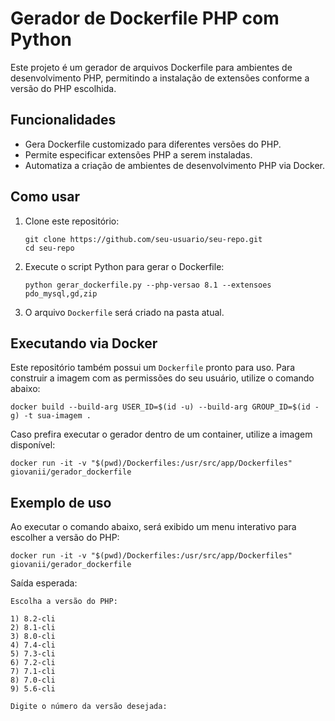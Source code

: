 # Gerador de Dockerfile PHP com Python

Este projeto é um gerador de arquivos Dockerfile para ambientes de desenvolvimento PHP, permitindo a instalação de extensões conforme a versão do PHP escolhida.

## Funcionalidades

- Gera Dockerfile customizado para diferentes versões do PHP.
- Permite especificar extensões PHP a serem instaladas.
- Automatiza a criação de ambientes de desenvolvimento PHP via Docker.

## Como usar

1. Clone este repositório:
    ```
    git clone https://github.com/seu-usuario/seu-repo.git
    cd seu-repo
    ```

2. Execute o script Python para gerar o Dockerfile:
    ```
    python gerar_dockerfile.py --php-versao 8.1 --extensoes pdo_mysql,gd,zip
    ```

3. O arquivo `Dockerfile` será criado na pasta atual.

## Executando via Docker

Este repositório também possui um `Dockerfile` pronto para uso. Para construir a imagem com as permissões do seu usuário, utilize o comando abaixo:

```
docker build --build-arg USER_ID=$(id -u) --build-arg GROUP_ID=$(id -g) -t sua-imagem .
```

Caso prefira executar o gerador dentro de um container, utilize a imagem disponível:

```
docker run -it -v "$(pwd)/Dockerfiles:/usr/src/app/Dockerfiles" giovanii/gerador_dockerfile
```

## Exemplo de uso

Ao executar o comando abaixo, será exibido um menu interativo para escolher a versão do PHP:

```
docker run -it -v "$(pwd)/Dockerfiles:/usr/src/app/Dockerfiles" giovanii/gerador_dockerfile
```

Saída esperada:

```
Escolha a versão do PHP:

1) 8.2-cli
2) 8.1-cli
3) 8.0-cli
4) 7.4-cli
5) 7.3-cli
6) 7.2-cli
7) 7.1-cli
8) 7.0-cli
9) 5.6-cli

Digite o número da versão desejada:
```
